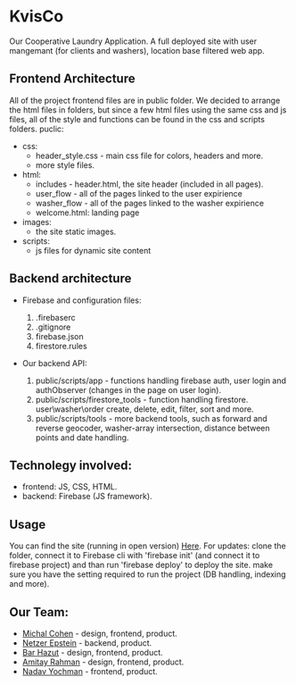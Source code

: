 # KvisCo
Our Cooperative Laundry Application.
A full deployed site with user mangemant (for clients and washers), location base filtered web app.
## Frontend Architecture
All of the project frontend files are in public folder. We decided to arrange the html files in folders, but since a few html files using the same css and js files, all of the style and functions can be found in the css and scripts folders.
puclic:
  - css:
    - header_style.css - main css file for colors, headers and more.
    - more style files.
  - html:
    - includes - header.html, the site header (included in all pages).
    - user_flow - all of the pages linked to the user expirience
    - washer_flow - all of the pages linked to the washer expirience
    - welcome.html: landing page
  - images:
    - the site static images.
  - scripts:
    - js files for dynamic site content

## Backend architecture
- Firebase and configuration files:
  1. .firebaserc
  2. .gitignore
  3. firebase.json
  4. firestore.rules

- Our backend API:
  1. public/scripts/app - functions handling firebase auth, user login and authObserver (changes in the page on user login).
  2. public/scripts/firestore_tools - function handling firestore. user\washer\order create, delete, edit, filter, sort and more.
  3. public/scripts/tools - more backend tools, such as forward and reverse geocoder, washer-array intersection, distance between points and date handling.

## Technolegy involved:
- frontend: JS, CSS, HTML.
- backend: Firebase (JS framework).
## Usage
You can find the site (running in open version) [Here](https://themoneylaundry-745ca.web.app).
For updates: clone the folder, connect it to Firebase cli with 'firebase init' (and connect it to firebase project) and than run 'firebase deploy' to deploy the site. make sure you have the setting required to run the project (DB handling, indexing and more).

## Our Team:
- [Michal Cohen](https://github.com/michalcohen97)   - design, frontend, product.
- [Netzer Epstein](https://github.com/netzer-git) - backend, product.
- [Bar Hazut](https://github.com/barhazut)      - design, frontend, product.
- [Amitay Rahman](https://github.com/amitayr7)  - design, frontend, product.
- [Nadav Yochman](https://github.com/NaYochman)  - frontend, product.

